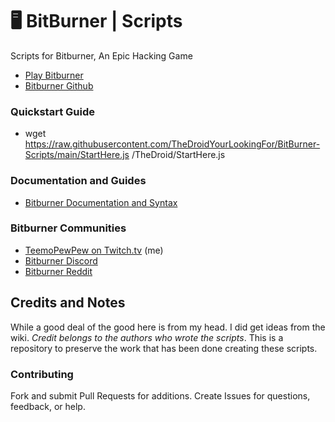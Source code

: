 # 🖥  BitBurner | Scripts

Scripts for Bitburner, An Epic Hacking Game

* [Play Bitburner](https://danielyxie.github.io/bitburner/)
* [Bitburner Github](https://github.com/danielyxie/bitburner)

### Quickstart Guide

* wget https://raw.githubusercontent.com/TheDroidYourLookingFor/BitBurner-Scripts/main/StartHere.js /TheDroid/StartHere.js

### Documentation and Guides

* [Bitburner Documentation and Syntax](https://github.com/danielyxie/bitburner/blob/dev/markdown/bitburner.ns.md)

### Bitburner Communities

* [TeemoPewPew on Twitch.tv](https://www.twitch.tv/teemopewpew) (me)
* [Bitburner Discord](https://discord.gg/vB4uHDy)
* [Bitburner Reddit](https://old.reddit.com/r/Bitburner/)

## Credits and Notes

While a good deal of the good here is from my head. I did get ideas from the wiki.
*Credit belongs to the authors who wrote the scripts*.
This is a repository to preserve the work that has been done
creating these scripts.

### Contributing

Fork and submit Pull Requests for additions. Create Issues
for questions, feedback, or help.
